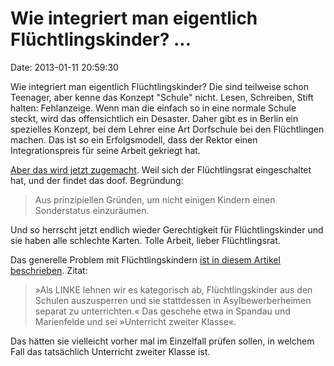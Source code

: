 Wie integriert man eigentlich Flüchtlingskinder? \...
=====================================================

Date: 2013-01-11 20:59:30

Wie integriert man eigentlich Flüchtlingskinder? Die sind teilweise
schon Teenager, aber kenne das Konzept \"Schule\" nicht. Lesen,
Schreiben, Stift halten: Fehlanzeige. Wenn man die einfach so in eine
normale Schule steckt, wird das offensichtlich ein Desaster. Daher gibt
es in Berlin ein spezielles Konzept, bei dem Lehrer eine Art Dorfschule
bei den Flüchtlingen machen. Das ist so ein Erfolgsmodell, dass der
Rektor einen Integrationspreis für seine Arbeit gekriegt hat.

[Aber das wird jetzt
zugemacht](http://www.berliner-zeitung.de/politik/berlin-marienfelde-diese-filiale-wird-geschlossen,10808018,21432454.html).
Weil sich der Flüchtlingsrat eingeschaltet hat, und der findet das doof.
Begründung:

> Aus prinzipiellen Gründen, um nicht einigen Kindern einen Sonderstatus
> einzuräumen.

Und so herrscht jetzt endlich wieder Gerechtigkeit für Flüchtlingskinder
und sie haben alle schlechte Karten. Tolle Arbeit, lieber
Flüchtlingsrat.

Das generelle Problem mit Flüchtlingskindern [ist in diesem Artikel
beschrieben](http://www.neues-deutschland.de/artikel/806243.unfreiwillige-schulschwaenzer.html).
Zitat:

> »Als LINKE lehnen wir es kategorisch ab, Flüchtlingskinder aus den
> Schulen auszusperren und sie stattdessen in Asylbewerberheimen separat
> zu unterrichten.« Das geschehe etwa in Spandau und Marienfelde und sei
> »Unterricht zweiter Klasse«.

Das hätten sie vielleicht vorher mal im Einzelfall prüfen sollen, in
welchem Fall das tatsächlich Unterricht zweiter Klasse ist.
